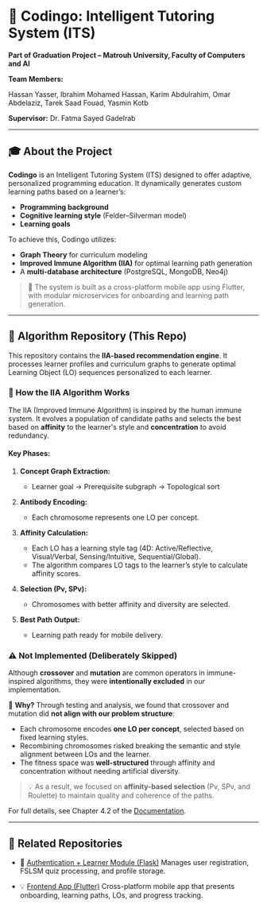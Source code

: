 # 🚀 Codingo: Intelligent Tutoring System (ITS)

**Part of Graduation Project – Matrouh University, Faculty of Computers and AI**

**Team Members:**

Hassan Yasser, Ibrahim Mohamed Hassan, Karim Abdulrahim, Omar Abdelaziz, Tarek Saad Fouad, Yasmin Kotb

**Supervisor:** Dr. Fatma Sayed Gadelrab

---

## 🎓 About the Project

**Codingo** is an Intelligent Tutoring System (ITS) designed to offer adaptive, personalized programming education. It dynamically generates custom learning paths based on a learner’s:

* **Programming background**
* **Cognitive learning style** (Felder–Silverman model)
* **Learning goals**

To achieve this, Codingo utilizes:

* **Graph Theory** for curriculum modeling
* **Improved Immune Algorithm (IIA)** for optimal learning path generation
* A **multi-database architecture** (PostgreSQL, MongoDB, Neo4j)

> 📱 The system is built as a cross-platform mobile app using Flutter, with modular microservices for onboarding and learning path generation.

---

## 🧠 Algorithm Repository (This Repo)

This repository contains the **IIA-based recommendation engine**. It processes learner profiles and curriculum graphs to generate optimal Learning Object (LO) sequences personalized to each learner.

### 🧬 How the IIA Algorithm Works

The IIA (Improved Immune Algorithm) is inspired by the human immune system. It evolves a population of candidate paths and selects the best based on **affinity** to the learner's style and **concentration** to avoid redundancy.

#### Key Phases:

1. **Concept Graph Extraction:**

   * Learner goal → Prerequisite subgraph → Topological sort
2. **Antibody Encoding:**

   * Each chromosome represents one LO per concept.
3. **Affinity Calculation:**

   * Each LO has a learning style tag (4D: Active/Reflective, Visual/Verbal, Sensing/Intuitive, Sequential/Global).
   * The algorithm compares LO tags to the learner’s style to calculate affinity scores.
4. **Selection (Pv, SPv):**

   * Chromosomes with better affinity and diversity are selected.
5. **Best Path Output:**

   * Learning path ready for mobile delivery.

### ⚠️ Not Implemented (Deliberately Skipped)

Although **crossover** and **mutation** are common operators in immune-inspired algorithms, they were **intentionally excluded** in our implementation.

🧩 **Why?**
Through testing and analysis, we found that crossover and mutation did **not align with our problem structure**:

* Each chromosome encodes **one LO per concept**, selected based on fixed learning styles.
* Recombining chromosomes risked breaking the semantic and style alignment between LOs and the learner.
* The fitness space was **well-structured** through affinity and concentration without needing artificial diversity.

> 💡 As a result, we focused on **affinity-based selection** (Pv, SPv, and Roulette) to maintain quality and coherence of the paths.

For full details, see Chapter 4.2 of the [Documentation](https://drive.google.com/file/d/1IFTYK0Q1CGIythuggzzv1zxq13GOVo0J/view?usp=sharing).

---

## 📱 Related Repositories

* 🔑 [Authentication + Learner Module (Flask)](https://github.com/Tarek-Saad/Graduation-learners-module-backend)
  Manages user registration, FSLSM quiz processing, and profile storage.

* 💡 [Frontend App (Flutter)](https://github.com/HassanYasser07/intelligent_tutoring_system)
  Cross-platform mobile app that presents onboarding, learning paths, LOs, and progress tracking.
